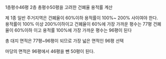 1층평수46평 2층 총평수50평을 고려한 건폐율 용적률 계산

제 1종 일반 주거지역은 건폐율이 60%이하 용적률이 100%~ 200% 사이여야 한다.
용적률이 100% 이상 200%이하이고 건폐율이 60%에 가장 가까운 평수는 77평
건폐율이 60%이하 이고 용적률 100%에 가장 가까운 평수는 96평이 된다

총 대지 면적은 77평~96평이 되므로 가장 넓은 면적인 96평 선택

마당의 면적은 96평에서 46평을 뺀 50평이 된다.

